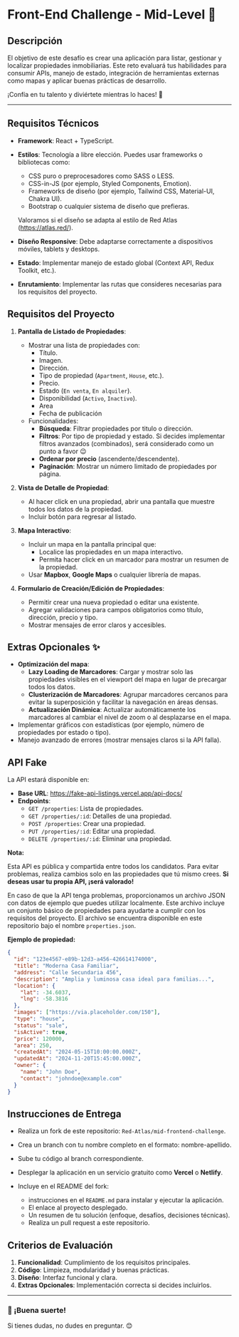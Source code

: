# Front-End Challenge - Mid-Level 🚀

## Descripción

El objetivo de este desafío es crear una aplicación para listar, gestionar y localizar propiedades inmobiliarias. Este reto evaluará tus habilidades para consumir APIs, manejo de estado, integración de herramientas externas como mapas y aplicar buenas prácticas de desarrollo.

¡Confía en tu talento y diviértete mientras lo haces! 🌟

---

## Requisitos Técnicos

- **Framework**: React + TypeScript.
- **Estilos**: Tecnología a libre elección. Puedes usar frameworks o bibliotecas como:

  - CSS puro o preprocesadores como SASS o LESS.
  - CSS-in-JS (por ejemplo, Styled Components, Emotion).
  - Frameworks de diseño (por ejemplo, Tailwind CSS, Material-UI, Chakra UI).
  - Bootstrap o cualquier sistema de diseño que prefieras.

  Valoramos si el diseño se adapta al estilo de Red Atlas (https://atlas.red/).

- **Diseño Responsive**: Debe adaptarse correctamente a dispositivos móviles, tablets y desktops.
- **Estado**: Implementar manejo de estado global (Context API, Redux Toolkit, etc.).
- **Enrutamiento**: Implementar las rutas que consideres necesarias para los requisitos del proyecto.

## Requisitos del Proyecto

1. **Pantalla de Listado de Propiedades**:

   - Mostrar una lista de propiedades con:
     - Título.
     - Imagen.
     - Dirección.
     - Tipo de propiedad (`Apartment`, `House`, etc.).
     - Precio.
     - Estado (`En venta`, `En alquiler`).
     - Disponibilidad (`Activo`, `Inactivo`).
     - Area
     - Fecha de publicación
   - Funcionalidades:
     - **Búsqueda**: Filtrar propiedades por titulo o dirección.
     - **Filtros**: Por tipo de propiedad y estado. Si decides implementar filtros avanzados (combinados), será considerado como un punto a favor 😉
     - **Ordenar por precio** (ascendente/descendente).
     - **Paginación**: Mostrar un número limitado de propiedades por página.

2. **Vista de Detalle de Propiedad**:

   - Al hacer click en una propiedad, abrir una pantalla que muestre todos los datos de la propiedad.
   - Incluir botón para regresar al listado.

3. **Mapa Interactivo**:

   - Incluir un mapa en la pantalla principal que:
     - Localice las propiedades en un mapa interactivo.
     - Permita hacer click en un marcador para mostrar un resumen de la propiedad.
   - Usar **Mapbox**, **Google Maps** o cualquier librería de mapas.

4. **Formulario de Creación/Edición de Propiedades**:
   - Permitir crear una nueva propiedad o editar una existente.
   - Agregar validaciones para campos obligatorios como título, dirección, precio y tipo.
   - Mostrar mensajes de error claros y accesibles.

## Extras Opcionales ✨

- **Optimización del mapa**:
  - **Lazy Loading de Marcadores**: Cargar y mostrar solo las propiedades visibles en el viewport del mapa en lugar de precargar todos los datos.
  - **Clusterización de Marcadores**: Agrupar marcadores cercanos para evitar la superposición y facilitar la navegación en áreas densas.
  - **Actualización Dinámica**: Actualizar automáticamente los marcadores al cambiar el nivel de zoom o al desplazarse en el mapa.
- Implementar gráficos con estadísticas (por ejemplo, número de propiedades por estado o tipo).
- Manejo avanzado de errores (mostrar mensajes claros si la API falla).

## API Fake

La API estará disponible en:

- **Base URL**: https://fake-api-listings.vercel.app/api-docs/
- **Endpoints**:
  - `GET /properties`: Lista de propiedades.
  - `GET /properties/:id`: Detalles de una propiedad.
  - `POST /properties`: Crear una propiedad.
  - `PUT /properties/:id`: Editar una propiedad.
  - `DELETE /properties/:id`: Eliminar una propiedad.

**Nota:**

Esta API es pública y compartida entre todos los candidatos. Para evitar problemas, realiza cambios solo en las propiedades que tú mismo crees. **Si deseas usar tu propia API, ¡será valorado!**

En caso de que la API tenga problemas, proporcionamos un archivo JSON con datos de ejemplo que puedes utilizar localmente. Este archivo incluye un conjunto básico de propiedades para ayudarte a cumplir con los requisitos del proyecto.
El archivo se encuentra disponible en este repositorio bajo el nombre `properties.json`.

**Ejemplo de propiedad:**

```json
{
  "id": "123e4567-e89b-12d3-a456-426614174000",
  "title": "Moderna Casa Familiar",
  "address": "Calle Secundaria 456",
  "description": "Amplia y luminosa casa ideal para familias...",
  "location": {
    "lat": -34.6037,
    "lng": -58.3816
  },
  "images": ["https://via.placeholder.com/150"],
  "type": "house",
  "status": "sale",
  "isActive": true,
  "price": 120000,
  "area": 250,
  "createdAt": "2024-05-15T10:00:00.000Z",
  "updatedAt": "2024-11-20T15:45:00.000Z",
  "owner": {
    "name": "John Doe",
    "contact": "johndoe@example.com"
  }
}
```

## Instrucciones de Entrega

- Realiza un fork de este repositorio: `Red-Atlas/mid-frontend-challenge`.
- Crea un branch con tu nombre completo en el formato: nombre-apellido.
- Sube tu código al branch correspondiente.
- Desplegar la aplicación en un servicio gratuito como **Vercel** o **Netlify**.

- Incluye en el README del fork:
  - instrucciones en el `README.md` para instalar y ejecutar la aplicación.
  - El enlace al proyecto desplegado.
  - Un resumen de tu solución (enfoque, desafíos, decisiones técnicas).
  - Realiza un pull request a este repositorio.

## Criterios de Evaluación

1. **Funcionalidad**: Cumplimiento de los requisitos principales.
2. **Código**: Limpieza, modularidad y buenas prácticas.
3. **Diseño**: Interfaz funcional y clara.
4. **Extras Opcionales**: Implementación correcta si decides incluirlos.

---

### 🚀 ¡Buena suerte!

Si tienes dudas, no dudes en preguntar. 😊
